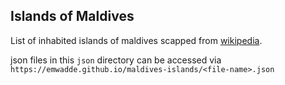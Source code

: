 ## Islands of Maldives
List of inhabited islands of maldives scapped from [wikipedia](https://en.wikipedia.org/wiki/List_of_islands_of_the_Maldives).

json files in this `json` directory can be accessed via `https://emwadde.github.io/maldives-islands/<file-name>.json`
